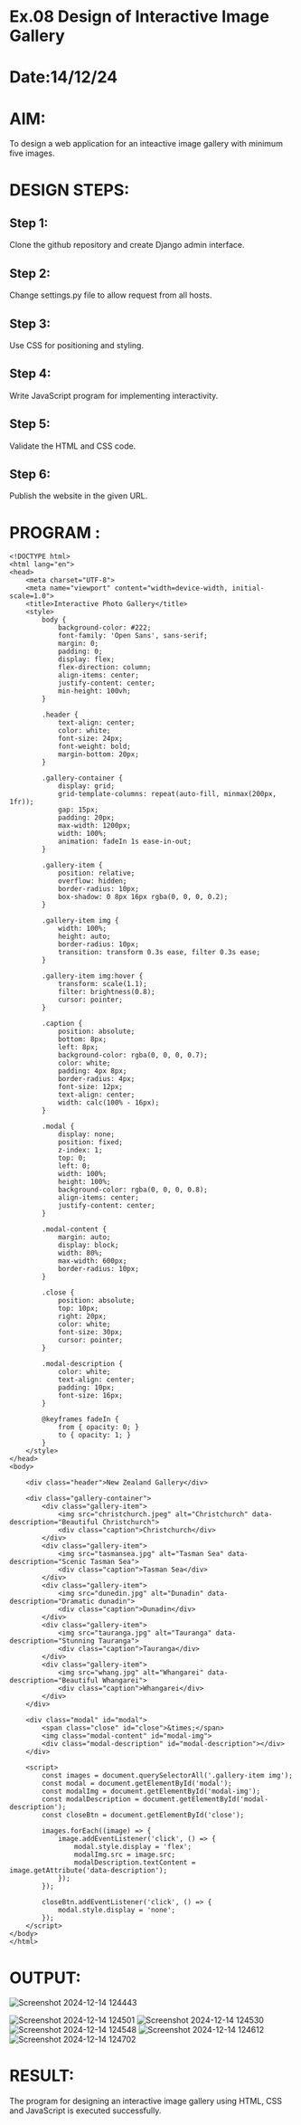 # Ex.08 Design of Interactive Image Gallery
# Date:14/12/24
# AIM:
To design a web application for an inteactive image gallery with minimum five images.

# DESIGN STEPS:
## Step 1:
Clone the github repository and create Django admin interface.

## Step 2:
Change settings.py file to allow request from all hosts.

## Step 3:
Use CSS for positioning and styling.

## Step 4:
Write JavaScript program for implementing interactivity.

## Step 5:
Validate the HTML and CSS code.

## Step 6:
Publish the website in the given URL.

# PROGRAM :
```
<!DOCTYPE html>
<html lang="en">
<head>
    <meta charset="UTF-8">
    <meta name="viewport" content="width=device-width, initial-scale=1.0">
    <title>Interactive Photo Gallery</title>
    <style>
        body {
            background-color: #222;
            font-family: 'Open Sans', sans-serif;
            margin: 0;
            padding: 0;
            display: flex;
            flex-direction: column;
            align-items: center;
            justify-content: center;
            min-height: 100vh;
        }

        .header {
            text-align: center;
            color: white;
            font-size: 24px;
            font-weight: bold;
            margin-bottom: 20px;
        }

        .gallery-container {
            display: grid;
            grid-template-columns: repeat(auto-fill, minmax(200px, 1fr));
            gap: 15px;
            padding: 20px;
            max-width: 1200px;
            width: 100%;
            animation: fadeIn 1s ease-in-out;
        }

        .gallery-item {
            position: relative;
            overflow: hidden;
            border-radius: 10px;
            box-shadow: 0 8px 16px rgba(0, 0, 0, 0.2);
        }

        .gallery-item img {
            width: 100%;
            height: auto;
            border-radius: 10px;
            transition: transform 0.3s ease, filter 0.3s ease;
        }

        .gallery-item img:hover {
            transform: scale(1.1);
            filter: brightness(0.8);
            cursor: pointer;
        }

        .caption {
            position: absolute;
            bottom: 8px;
            left: 8px;
            background-color: rgba(0, 0, 0, 0.7);
            color: white;
            padding: 4px 8px;
            border-radius: 4px;
            font-size: 12px;
            text-align: center;
            width: calc(100% - 16px);
        }

        .modal {
            display: none;
            position: fixed;
            z-index: 1;
            top: 0;
            left: 0;
            width: 100%;
            height: 100%;
            background-color: rgba(0, 0, 0, 0.8);
            align-items: center;
            justify-content: center;
        }

        .modal-content {
            margin: auto;
            display: block;
            width: 80%;
            max-width: 600px;
            border-radius: 10px;
        }

        .close {
            position: absolute;
            top: 10px;
            right: 20px;
            color: white;
            font-size: 30px;
            cursor: pointer;
        }

        .modal-description {
            color: white;
            text-align: center;
            padding: 10px;
            font-size: 16px;
        }

        @keyframes fadeIn {
            from { opacity: 0; }
            to { opacity: 1; }
        }
    </style>
</head>
<body>

    <div class="header">New Zealand Gallery</div>

    <div class="gallery-container">
        <div class="gallery-item">
            <img src="christchurch.jpeg" alt="Christchurch" data-description="Beautiful Christchurch">
            <div class="caption">Christchurch</div>
        </div>
        <div class="gallery-item">
            <img src="tasmansea.jpg" alt="Tasman Sea" data-description="Scenic Tasman Sea">
            <div class="caption">Tasman Sea</div>
        </div>
        <div class="gallery-item">
            <img src="dunedin.jpg" alt="Dunadin" data-description="Dramatic dunadin">
            <div class="caption">Dunadin</div>
        </div>
        <div class="gallery-item">
            <img src="tauranga.jpg" alt="Tauranga" data-description="Stunning Tauranga">
            <div class="caption">Tauranga</div>
        </div>
        <div class="gallery-item">
            <img src="whang.jpg" alt="Whangarei" data-description="Beautiful Whangarei">
            <div class="caption">Whangarei</div>
        </div>
    </div>

    <div class="modal" id="modal">
        <span class="close" id="close">&times;</span>
        <img class="modal-content" id="modal-img">
        <div class="modal-description" id="modal-description"></div>
    </div>

    <script>
        const images = document.querySelectorAll('.gallery-item img');
        const modal = document.getElementById('modal');
        const modalImg = document.getElementById('modal-img');
        const modalDescription = document.getElementById('modal-description');
        const closeBtn = document.getElementById('close');

        images.forEach((image) => {
            image.addEventListener('click', () => {
                modal.style.display = 'flex';
                modalImg.src = image.src;
                modalDescription.textContent = image.getAttribute('data-description');
            });
        });

        closeBtn.addEventListener('click', () => {
            modal.style.display = 'none';
        });
    </script>
</body>
</html>

```
# OUTPUT:

![Screenshot 2024-12-14 124443](https://github.com/user-attachments/assets/0ddda3db-c4fd-438f-a5f4-ef85f76d5450)

![Screenshot 2024-12-14 124501](https://github.com/user-attachments/assets/90348891-5e92-4c39-b008-23b3312dc47d)
![Screenshot 2024-12-14 124530](https://github.com/user-attachments/assets/123482f6-2951-466e-ac1e-52a5bd05b93c)
![Screenshot 2024-12-14 124548](https://github.com/user-attachments/assets/aff4d91e-f8cc-4efa-aa14-67795b3ea9ca)
![Screenshot 2024-12-14 124612](https://github.com/user-attachments/assets/95fcedf1-6531-4c0b-a553-f5d5371f2821)
![Screenshot 2024-12-14 124702](https://github.com/user-attachments/assets/3301004e-17f7-4bb5-9b02-dccee046f1bb)


# RESULT:
The program for designing an interactive image gallery using HTML, CSS and JavaScript is executed successfully.
